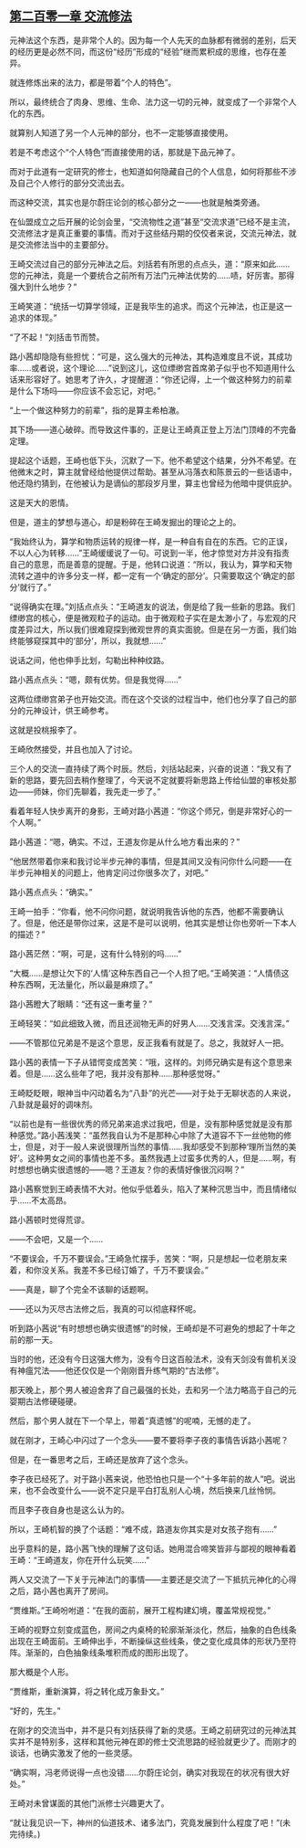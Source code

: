 ## [第二百零一章 交流修法](https://www.xxbiquge.com/11_11207/9169801.html)


  元神法这个东西，是非常个人的。因为每一个人先天的血脉都有微弱的差别，后天的经历更是必然不同，而这份“经历”形成的“经验”继而累积成的思维，也存在差异。

  就连修炼出来的法力，都是带着“个人的特色”。

  所以，最终统合了肉身、思维、生命、法力这一切的元神，就变成了一个非常个人化的东西。

  就算别人知道了另一个人元神的部分，也不一定能够直接使用。

  若是不考虑这个“个人特色”而直接使用的话，那就是下品元神了。

  而对于此道有一定研究的修士，也知道如何隐藏自己的个人信息，如何将那些不涉及自己个人修行的部分交流出去。

  而这种交流，其实也是尔蔚庄论剑的核心部分之一——也就是触类旁通。

  在仙盟成立之后开展的论剑会里，“交流物性之道”甚至“交流求道”已经不是主流，交流修法才是真正重要的事情。而对于这些结丹期的佼佼者来说，交流元神法，就是交流修法当中的主要部分。

  王崎交流过自己的部分元神法之后。刘括若有所思的点点头，道：“原来如此……您的元神法，竟是一个要统合之前所有万法门元神法优势的……啧，好厉害。那得强大到什么地步？”

  王崎笑道：“统括一切算学领域，正是我毕生的追求。而这个元神法，也正是这一追求的体现。”

  “了不起！”刘括击节而赞。

  路小茜却隐隐有些担忧：“可是，这么强大的元神法，其构造难度且不说，其成功率……或者说，这个理论……”说到这儿，这位缥缈宫首席弟子似乎也不知道用什么话来形容好了。她思考了许久，才提醒道：“你还记得，上一个做这种努力的前辈是什么下场吗——你应该不会忘记，对吧。”

  “上一个做这种努力的前辈”，指的是算主希柏澈。

  其下场——道心破碎。而导致这件事的，正是让王崎真正登上万法门顶峰的不完备定理。

  提起这个话题，王崎也低下头，沉默了一下。他不希望这个结果，分外不希望。在他微末之时，算主就曾经给他提供过帮助。甚至从冯落衣和陈景云的一些话语中，他还隐约猜到，在他被认为是谪仙的那段岁月里，算主也曾经为他暗中提供庇护。

  这是天大的恩情。

  但是，道主的梦想与道心，却是粉碎在王崎发掘出的理论之上的。

  “我始终认为，算学和物质运转的规律一样，是一种自有自在的东西。它的正误，不以人心为转移……”王崎缓缓说了一句。可说到一半，他才惊觉对方并没有指责自己的意思，而是善意的提醒。于是，他转口说道：“所以，我认为，算学和天物流转之道中的许多分支一样，都一定有一个‘确定的部分’。只需要取这个‘确定的部分’就行了。”

  “说得确实在理。”刘括点点头：“王崎道友的说法，倒是给了我一些新的思路。我们缥缈宫的核心，便是微观粒子的运动。由于微观粒子实在是太渺小了，与宏观的尺度差异过大，所以我们很难窥探到微观世界的真实面貌。但是在另一方面，我们始终能够窥探其中的‘部分’，所以，我就想……”

  说话之间，他也伸手比划，勾勒出种种纹路。

  路小茜点点头：“嗯，颇有优势。但是我觉得……”

  这两位缥缈宫弟子也开始交流。而在这个交谈的过程当中，他们也分享了自己的部分的元神设计，供王崎参考。

  这就是投桃报李了。

  王崎欣然接受，并且也加入了讨论。

  三个人的交流一直持续了两个时辰。然后，刘括站起来，兴奋的说道：“我又有了新的思路，要先回去稍作整理了，今天说不定就要将新思路上传给仙盟的审核处那边——师妹，你们先聊着，我先走一步了。”

  看着年轻人快步离开的身影，王崎对路小茜道：“你这个师兄，倒是非常好心的一个人啊。”

  路小茜道：“嗯，确实。不过，王道友你是从什么地方看出来的？”

  “他居然带着你来和我讨论半步元神的事情，但是其间又没有问你什么问题——在半步元神相关的问题上，他肯定问过你很多次了，对吧。”

  路小茜点点头：“确实。”

  王崎一拍手：“你看，他不问你问题，就说明我告诉他的东西，他都不需要确认了。但是，他还是带你过来，这是不是可以说明，他其实是想让你也旁听一下本人的描述？”

  路小茜茫然：“啊，可是，这有什么特别的吗……”

  “大概……是想让欠下的‘人情’这种东西自己一个人担了吧。”王崎笑道：“人情债这种东西啊，无法量化，所以最是麻烦了。”

  路小茜瞪大了眼睛：“还有这一重考量？”

  王崎轻笑：“如此细致入微，而且还润物无声的好男人……交浅言深。交浅言深。”

  ——不管那位兄弟是不是这个意思，反正我看有就是了。总之，我就好人一把。

  路小茜的表情一下子从错愕变成苦笑：“哦，这样的。刘师兄确实是有这个意思来着。但是……这么些年了吧，我并没有那种……那种感觉呀。”

  王崎眨眨眼，眼神当中闪动着名为“八卦”的光芒——对于处于无聊状态的人来说，八卦就是最好的调味剂。

  “以前也是有一些很优秀的师兄弟来追求过我吧，但是，没有那种感觉就是没有那种感觉。”路小茜浅笑：“虽然我自认为不是那种心中除了大道容不下一丝他物的修士，但是，对于一般人来说很理所当然的事情……我却感受不到那种‘理所当然的美好’。这种男女之间的事情也差不多。虽然我遇上过蛮多优秀的人，但是……啊，有时想想也确实很遗憾的——嗯？王道友？你的表情好像很沉闷啊？”

  路小茜察觉到王崎表情不大对。他似乎低着头，陷入了某种沉思当中，而且情绪似乎……不太高昂。

  路小茜顿时觉得荒谬。

  ——不会吧，又是一个……

  “不要误会，千万不要误会。”王崎急忙摆手，苦笑：“啊，只是想起一位老朋友来着，和你没关系。我差不多已经订婚了，千万不要误会。”

  ——真是，聊了个完全不该聊的话题啊。

  ——还以为灭尽古法修之后，我真的可以彻底释怀呢。

  听到路小茜说“有时想想也确实很遗憾”的时候，王崎却是不可避免的想起了十年之前的那一天。

  当时的他，还没有今日这强大修为，没有今日这百般法术，没有天剑没有兽机关没有神瘟咒法——他还仅仅是一个刚刚晋升练气期的“古法修”。

  那天晚上，那个男人被迫舍弃了自己最强的长处，去和另一个法力略高于自己的元婴期古法修硬碰硬。

  然后，那个男人就在下一个早上，带着“真遗憾”的呢喃，无憾的走了。

  就在刚才，王崎心中闪过了一个念头——要不要将李子夜的事情告诉路小茜呢？

  但是，在一番思考之后，王崎还是放弃了这个念头。

  李子夜已经死了。对于路小茜来说，他恐怕也只是一个“十多年前的故人”吧。说出来，也不会改变什么——说不定只是平白打乱别人心境，然后换来几丝怜悯。

  而且李子夜自身也是这么认为的。

  所以，王崎机智的换了个话题：“难不成，路道友你其实是对女孩子抱有……”

  出乎意料的是，路小茜飞快的理解了这句话。她用混合啼笑皆非与鄙视的眼神看着王崎：“王崎道友，你在开什么玩笑……”

  两人又交流了一下关于元神法门的事情——主要还是交流了一下抵抗元神化的心得之后，路小茜也离开了房间。

  “贾维斯。”王崎吩咐道：“在我的面前，展开工程构建幻境，覆盖常规视觉。”

  王崎的视野立刻变成蓝色，房间之内桌椅的轮廓渐渐淡化，然后，抽象的白色线条出现在王崎面前。王崎伸出手，不断操纵这些线条，使之变化成具体的形状乃至符阵。渐渐的，白色抽象线条堆积而成的图形出现了。

  那大概是个人形。

  “贾维斯，重新演算，将之转化成万象卦文。”

  “好的，先生。”

  在刚才的交流当中，并不是只有刘括获得了新的灵感。王崎之前研究过的元神法其实并不是特别多，这样和其他元神在即的修士交流思路的经验就更少了。而刚才的谈话，也确实激发了他的一些灵感。

  “确实啊，冯老师说得一点也没错……尔蔚庄论剑，确实对我现在的状况有很大好处。”

  王崎对未曾谋面的其他门派修士兴趣更大了。

  “就让我见识一下，神州的仙道技术、诸多法门，究竟发展到什么程度了吧！”(未完待续。)
